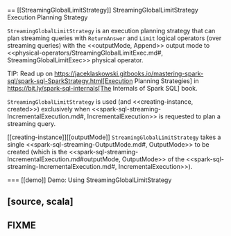 == [[StreamingGlobalLimitStrategy]] StreamingGlobalLimitStrategy Execution Planning Strategy

`StreamingGlobalLimitStrategy` is an execution planning strategy that can plan streaming queries with `ReturnAnswer` and `Limit` logical operators (over streaming queries) with the <<outputMode, Append>> output mode to <<physical-operators/StreamingGlobalLimitExec.md#, StreamingGlobalLimitExec>> physical operator.

TIP: Read up on https://jaceklaskowski.gitbooks.io/mastering-spark-sql/spark-sql-SparkStrategy.html[Execution Planning Strategies] in https://bit.ly/spark-sql-internals[The Internals of Spark SQL] book.

`StreamingGlobalLimitStrategy` is used (and <<creating-instance, created>>) exclusively when <<spark-sql-streaming-IncrementalExecution.md#, IncrementalExecution>> is requested to plan a streaming query.

[[creating-instance]][[outputMode]]
`StreamingGlobalLimitStrategy` takes a single <<spark-sql-streaming-OutputMode.md#, OutputMode>> to be created (which is the <<spark-sql-streaming-IncrementalExecution.md#outputMode, OutputMode>> of the <<spark-sql-streaming-IncrementalExecution.md#, IncrementalExecution>>).

=== [[demo]] Demo: Using StreamingGlobalLimitStrategy

[source, scala]
----
FIXME
----
